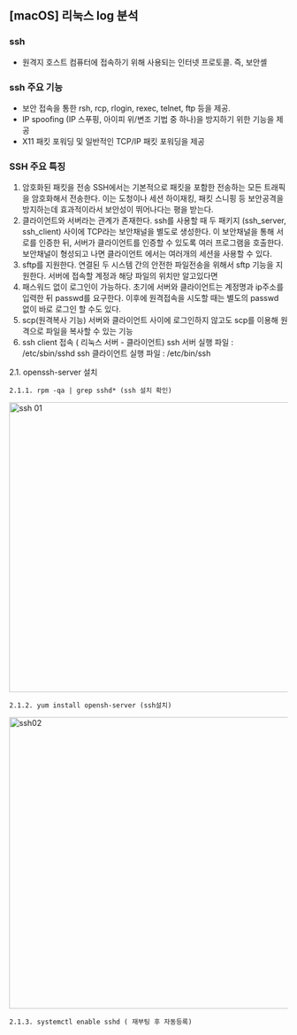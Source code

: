 ## [macOS] 리눅스 log 분석



### ssh 
  - 원격지 호스트 컴퓨터에 접속하기 위해 사용되는 인터넷 프로토콜. 즉, 보안셸

### ssh 주요 기능
  - 보안 접속을 통한 rsh, rcp, rlogin, rexec, telnet, ftp 등을 제공.
  - IP spoofing (IP 스푸핑, 아이피 위/변조 기법 중 하나)을 방지하기 위한 기능을 제공
  - X11 패킷 포워딩 및 일반적인 TCP/IP 패킷 포워딩을 제공

### SSH 주요 특징
 1. 암호화된 패킷을 전송 
   SSH에서는 기본적으로 패킷을 포함한 전송하는 모든 트래픽을 암호화해서 전송한다.
   이는 도청이나 세션 하이재킹, 패킷 스니핑 등 보안공격을 방지하는데 효과적이라서 보안성이 뛰어나다는 평을 받는다.
 2. 클라이언트와 서버라는 관계가 존재한다.
   ssh를 사용할 때 두 패키지 (ssh_server, ssh_client) 사이에 TCP라는 보안채널을 별도로 생성한다.
   이 보안채널을 통해 서로를 인증한 뒤, 서버가 클라이언트를 인증할 수 있도록 여러 프로그램을 호출한다.
   보안채널이 형성되고 나면 클라이언트 에서는 여러개의 세션을 사용할 수 있다.
 3. sftp를 지원한다.
   연결된 두 시스템 간의 안전한 파일전송을 위해서 sftp 기능을 지원한다.
   서버에 접속할 계정과 해당 파일의 위치만 알고있다면
4. 패스워드 없이 로그인이 가능하다.
  초기에 서버와 클라이언트는 계정명과 ip주소를 입력한 뒤 passwd를 요구한다.
  이후에 원격접속을 시도할 때는 별도의 passwd 없이 바로 로그인 할 수도 있다.
5. scp(원격복사 기능)
  서버와 클라이언트 사이에 로그인하지 않고도 scp를 이용해 원격으로 파일을 복사할 수 있는 기능
2. ssh client 접속 ( 리눅스 서버 - 클라이언트)
  ssh 서버 실행 파일 : /etc/sbin/sshd
  ssh 클라이언트 실행 파일 : /etc/bin/ssh

  2.1. openssh-server 설치

    2.1.1. rpm -qa | grep sshd* (ssh 설치 확인)

<img width="524" alt="ssh 01" src="https://user-images.githubusercontent.com/87052051/161434312-defe4767-ae09-4301-8ef4-c8ca8a7b68a9.png">
    
    2.1.2. yum install opensh-server (ssh설치)

<img width="527" alt="ssh02" src="https://user-images.githubusercontent.com/87052051/161590085-b7e692b9-4604-4db1-b3c6-452579e8f6a4.png">

    2.1.3. systemctl enable sshd ( 재부팅 후 자동등록)



